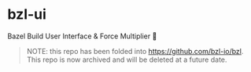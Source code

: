 # bzl-ui
Bazel Build User Interface &amp; Force Multiplier :rocket:

> NOTE: this repo has been folded into <https://github.com/bzl-io/bzl>.  This repo is now archived and will be deleted at a future date.
